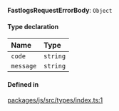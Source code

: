 **FastlogsRequestErrorBody**: `Object`

#### Type declaration

| Name      | Type     |
| :-------- | :------- |
| `code`    | `string` |
| `message` | `string` |

#### Defined in

[packages/js/src/types/index.ts:1](https://github.com/fastlogs-docs.khulnasoft.com/js/blob/f0f78e6/packages/js/src/types/index.ts#L1)
